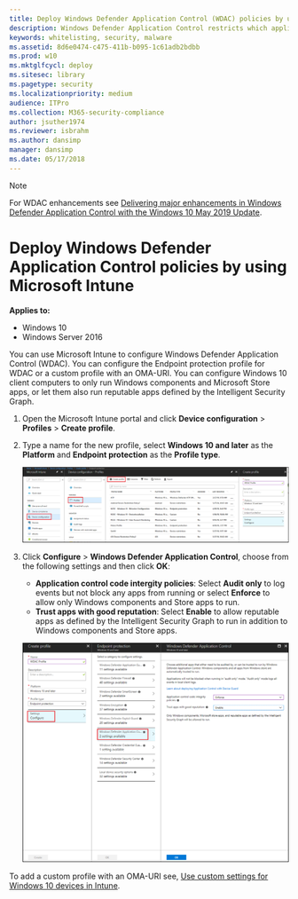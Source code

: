 ```yaml
---
title: Deploy Windows Defender Application Control (WDAC) policies by using Microsoft Intune (Windows 10)
description: Windows Defender Application Control restricts which applications users are allowed to run and the code that runs in the system core.
keywords: whitelisting, security, malware
ms.assetid: 8d6e0474-c475-411b-b095-1c61adb2bdbb
ms.prod: w10
ms.mktglfcycl: deploy
ms.sitesec: library
ms.pagetype: security
ms.localizationpriority: medium
audience: ITPro
ms.collection: M365-security-compliance
author: jsuther1974
ms.reviewer: isbrahm
ms.author: dansimp
manager: dansimp
ms.date: 05/17/2018
---
```


> [!NOTE]
> For WDAC enhancements see [Delivering major enhancements in Windows Defender Application Control with the Windows 10 May 2019 Update](https://www.microsoft.com/security/blog/2019/07/01/). 

# Deploy Windows Defender Application Control policies by using Microsoft Intune

**Applies to:**

-   Windows 10
-   Windows Server 2016

You can use Microsoft Intune to configure Windows Defender Application Control (WDAC). You can configure the Endpoint protection profile for WDAC or a custom profile with an OMA-URI. You can configure Windows 10 client computers to only run Windows components and Microsoft Store apps, or let them also run reputable apps defined by the Intelligent Security Graph.   

1. Open the Microsoft Intune portal and click **Device configuration** > **Profiles** > **Create profile**.

3. Type a name for the new profile, select **Windows 10 and later** as the **Platform** and **Endpoint protection** as the **Profile type**.  

   ![Configure profile](images/wdac-intune-create-profile-name.png)

4. Click **Configure** > **Windows Defender Application Control**, choose from the following settings and then click **OK**:

   - **Application control code intergity policies**: Select **Audit only** to log events but not block any apps from running or select **Enforce** to allow only Windows components and Store apps to run.  
   - **Trust apps with good reputation**: Select **Enable** to allow reputable apps as defined by the Intelligent Security Graph to run in addition to Windows components and Store apps.

   ![Configure WDAC](images/wdac-intune-wdac-settings.png)
   
To add a custom profile with an OMA-URI see, [Use custom settings for Windows 10 devices in Intune](https://docs.microsoft.com/en-us/intune/configuration/custom-settings-windows-10).
